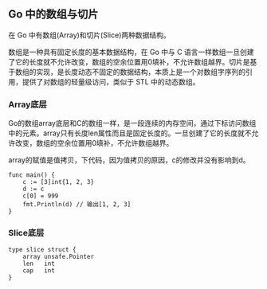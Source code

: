## Go 中的数组与切片
在 Go 中有数组(Array)和切片(Slice)两种数据结构。

数组是一种具有固定长度的基本数据结构，在 Go 中与 C 语言一样数组一旦创建了它的长度就不允许改变，数组的空余位置用0填补，不允许数组越界。切片是基于数组的实现，是长度动态不固定的数据结构，本质上是一个对数组字序列的引用，提供了对数组的轻量级访问，类似于 STL 中的动态数组。

### Array底层
Go的数组array底层和C的数组一样，是一段连续的内存空间，通过下标访问数组中的元素。array只有长度len属性而且是固定长度的。一旦创建了它的长度就不允许改变，数组的空余位置用0填补，不允许数组越界。

array的赋值是值拷贝，下代码，因为值拷贝的原因，c的修改并没有影响到d。
```
func main() {
    c := [3]int{1, 2, 3}
    d := c
    c[0] = 999
    fmt.Println(d) // 输出[1, 2, 3]
}
```

### Slice底层
```
type slice struct {
	array unsafe.Pointer
	len   int
	cap   int
}
```
